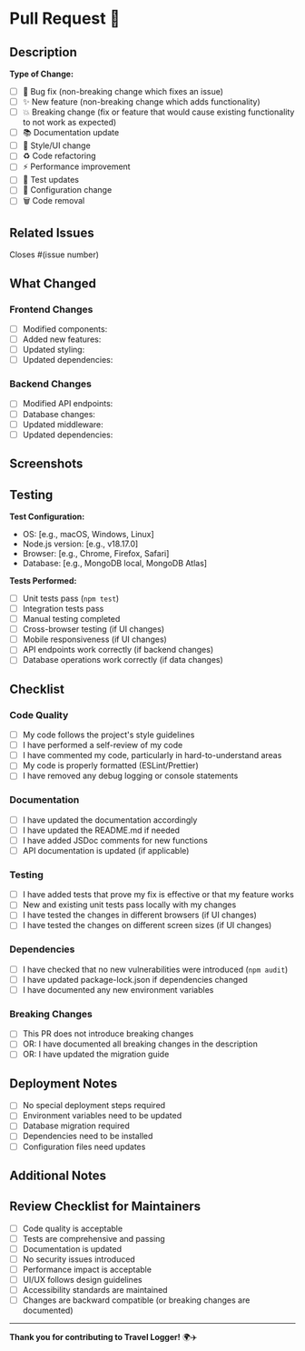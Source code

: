 # Pull Request 🚀

## Description
<!-- Provide a clear and concise description of what this PR does -->

**Type of Change:**
- [ ] 🐛 Bug fix (non-breaking change which fixes an issue)
- [ ] ✨ New feature (non-breaking change which adds functionality)
- [ ] 💥 Breaking change (fix or feature that would cause existing functionality to not work as expected)
- [ ] 📚 Documentation update
- [ ] 🎨 Style/UI change
- [ ] ♻️ Code refactoring
- [ ] ⚡ Performance improvement
- [ ] 🧪 Test updates
- [ ] 🔧 Configuration change
- [ ] 🗑️ Code removal

## Related Issues
<!-- Link to the issue this PR addresses -->
Closes #(issue number)

## What Changed
<!-- Describe the changes you made -->

### Frontend Changes
- [ ] Modified components:
- [ ] Added new features:
- [ ] Updated styling:
- [ ] Updated dependencies:

### Backend Changes
- [ ] Modified API endpoints:
- [ ] Database changes:
- [ ] Updated middleware:
- [ ] Updated dependencies:

## Screenshots
<!-- Add screenshots for UI changes -->
<!-- You can drag and drop images here -->

## Testing
<!-- Describe the tests you ran and how to reproduce them -->

**Test Configuration:**
- OS: [e.g., macOS, Windows, Linux]
- Node.js version: [e.g., v18.17.0]
- Browser: [e.g., Chrome, Firefox, Safari]
- Database: [e.g., MongoDB local, MongoDB Atlas]

**Tests Performed:**
- [ ] Unit tests pass (`npm test`)
- [ ] Integration tests pass
- [ ] Manual testing completed
- [ ] Cross-browser testing (if UI changes)
- [ ] Mobile responsiveness (if UI changes)
- [ ] API endpoints work correctly (if backend changes)
- [ ] Database operations work correctly (if data changes)

## Checklist
<!-- Review the checklist and check off completed items -->

### Code Quality
- [ ] My code follows the project's style guidelines
- [ ] I have performed a self-review of my code
- [ ] I have commented my code, particularly in hard-to-understand areas
- [ ] My code is properly formatted (ESLint/Prettier)
- [ ] I have removed any debug logging or console statements

### Documentation
- [ ] I have updated the documentation accordingly
- [ ] I have updated the README.md if needed
- [ ] I have added JSDoc comments for new functions
- [ ] API documentation is updated (if applicable)

### Testing
- [ ] I have added tests that prove my fix is effective or that my feature works
- [ ] New and existing unit tests pass locally with my changes
- [ ] I have tested the changes in different browsers (if UI changes)
- [ ] I have tested the changes on different screen sizes (if UI changes)

### Dependencies
- [ ] I have checked that no new vulnerabilities were introduced (`npm audit`)
- [ ] I have updated package-lock.json if dependencies changed
- [ ] I have documented any new environment variables

### Breaking Changes
- [ ] This PR does not introduce breaking changes
- [ ] OR: I have documented all breaking changes in the description
- [ ] OR: I have updated the migration guide

## Deployment Notes
<!-- Any special deployment considerations -->
- [ ] No special deployment steps required
- [ ] Environment variables need to be updated
- [ ] Database migration required
- [ ] Dependencies need to be installed
- [ ] Configuration files need updates

## Additional Notes
<!-- Any additional information, context, or considerations -->

## Review Checklist for Maintainers
- [ ] Code quality is acceptable
- [ ] Tests are comprehensive and passing
- [ ] Documentation is updated
- [ ] No security issues introduced
- [ ] Performance impact is acceptable
- [ ] UI/UX follows design guidelines
- [ ] Accessibility standards are maintained
- [ ] Changes are backward compatible (or breaking changes are documented)

---

**Thank you for contributing to Travel Logger!** 🌍✈️

<!--
Reminder:
- Keep PRs focused and atomic
- Write clear commit messages
- Update documentation
- Add tests for new functionality
- Be responsive to review feedback
-->